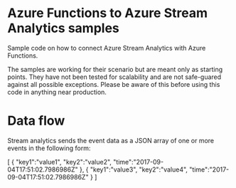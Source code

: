 # Azure Functions to Azure Stream Analytics samples
Sample code on how to connect Azure Stream Analytics with Azure Functions.

The samples are working for their scenario but are meant only as starting points. They have not been tested for scalability and are not safe-guared against all possible exceptions. Please be aware of this before using this code in anything near production.

# Data flow
Stream analytics sends the event data as a JSON array of one or more events in the following form:

[
  {
    "key1":"value1",
    "key2":"value2",
    "time":"2017-09-04T17:51:02.7986986Z"
  },
  {
    "key1":"value3",
    "key2":"value4",
    "time":"2017-09-04T17:51:02.7986986Z"
  }
]
